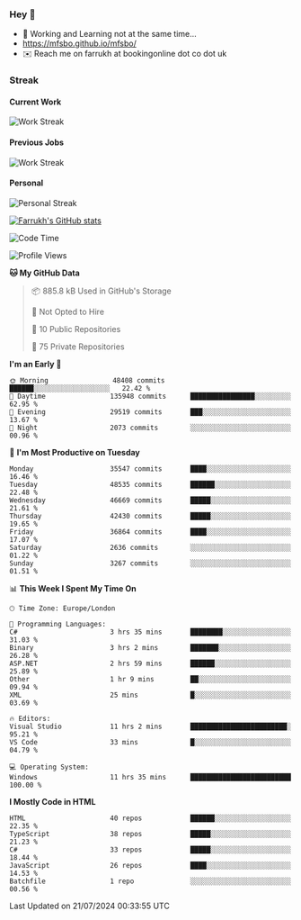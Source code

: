 ### Hey 👋

- 🏃 Working and Learning not at the same time...
- https://mfsbo.github.io/mfsbo/
- ✉️ Reach me on farrukh at bookingonline dot co dot uk

### Streak
#### Current Work
![Work Streak](https://streak-stats.demolab.com/?user=mfsbo)
#### Previous Jobs
![Work Streak](https://streak-stats.demolab.com/?user=farrukhcw)
#### Personal
![Personal Streak](https://streak-stats.demolab.com/?user=farrukhsubhani)

[![Farrukh's GitHub stats](https://github-readme-stats.vercel.app/api?username=mfsbo&hide=stars&count_private=true)](https://github.com/mfsbo/)

<!--START_SECTION:waka-->
![Code Time](http://img.shields.io/badge/Code%20Time-676%20hrs%2029%20mins-blue)

![Profile Views](http://img.shields.io/badge/Profile%20Views-0-blue)

**🐱 My GitHub Data** 

> 📦 885.8 kB Used in GitHub's Storage 
 > 
> 🚫 Not Opted to Hire
 > 
> 📜 10 Public Repositories 
 > 
> 🔑 75 Private Repositories 
 > 
**I'm an Early 🐤** 

```text
🌞 Morning                48408 commits       ██████░░░░░░░░░░░░░░░░░░░   22.42 % 
🌆 Daytime                135948 commits      ████████████████░░░░░░░░░   62.95 % 
🌃 Evening                29519 commits       ███░░░░░░░░░░░░░░░░░░░░░░   13.67 % 
🌙 Night                  2073 commits        ░░░░░░░░░░░░░░░░░░░░░░░░░   00.96 % 
```
📅 **I'm Most Productive on Tuesday** 

```text
Monday                   35547 commits       ████░░░░░░░░░░░░░░░░░░░░░   16.46 % 
Tuesday                  48535 commits       ██████░░░░░░░░░░░░░░░░░░░   22.48 % 
Wednesday                46669 commits       █████░░░░░░░░░░░░░░░░░░░░   21.61 % 
Thursday                 42430 commits       █████░░░░░░░░░░░░░░░░░░░░   19.65 % 
Friday                   36864 commits       ████░░░░░░░░░░░░░░░░░░░░░   17.07 % 
Saturday                 2636 commits        ░░░░░░░░░░░░░░░░░░░░░░░░░   01.22 % 
Sunday                   3267 commits        ░░░░░░░░░░░░░░░░░░░░░░░░░   01.51 % 
```


📊 **This Week I Spent My Time On** 

```text
🕑︎ Time Zone: Europe/London

💬 Programming Languages: 
C#                       3 hrs 35 mins       ████████░░░░░░░░░░░░░░░░░   31.03 % 
Binary                   3 hrs 2 mins        ███████░░░░░░░░░░░░░░░░░░   26.28 % 
ASP.NET                  2 hrs 59 mins       ██████░░░░░░░░░░░░░░░░░░░   25.89 % 
Other                    1 hr 9 mins         ██░░░░░░░░░░░░░░░░░░░░░░░   09.94 % 
XML                      25 mins             █░░░░░░░░░░░░░░░░░░░░░░░░   03.69 % 

🔥 Editors: 
Visual Studio            11 hrs 2 mins       ████████████████████████░   95.21 % 
VS Code                  33 mins             █░░░░░░░░░░░░░░░░░░░░░░░░   04.79 % 

💻 Operating System: 
Windows                  11 hrs 35 mins      █████████████████████████   100.00 % 
```

**I Mostly Code in HTML** 

```text
HTML                     40 repos            ██████░░░░░░░░░░░░░░░░░░░   22.35 % 
TypeScript               38 repos            █████░░░░░░░░░░░░░░░░░░░░   21.23 % 
C#                       33 repos            █████░░░░░░░░░░░░░░░░░░░░   18.44 % 
JavaScript               26 repos            ████░░░░░░░░░░░░░░░░░░░░░   14.53 % 
Batchfile                1 repo              ░░░░░░░░░░░░░░░░░░░░░░░░░   00.56 % 
```




 Last Updated on 21/07/2024 00:33:55 UTC
<!--END_SECTION:waka-->
<!--
**mfsbo/mfsbo** is a ✨ _special_ ✨ repository because its `README.md` (this file) appears on your GitHub profile.

Here are some ideas to get you started:

- 🔭 I’m currently working on ...
- 🌱 I’m currently learning ...
- 👯 I’m looking to collaborate on ...
- 🤔 I’m looking for help with ...
- 💬 Ask me about ...
- 📫 How to reach me: ...
- 😄 Pronouns: ...
- ⚡ Fun fact: ...
-->
